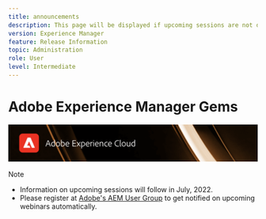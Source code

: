 ```yaml
---
title: announcements
description: This page will be displayed if upcoming sessions are not defined yet.
version: Experience Manager
feature: Release Information
topic: Administration
role: User
level: Intermediate
---
```

# Adobe Experience Manager Gems

![](/help/assets/ADX_Gems.png)

>[!NOTE]
>
>* Information on upcoming sessions will follow in July, 2022.
>* Please register at [Adobe's AEM User Group](https://aem-augs.adobe.com/) to get notified on upcoming webinars automatically.